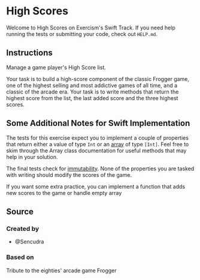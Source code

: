 # High Scores

Welcome to High Scores on Exercism's Swift Track.
If you need help running the tests or submitting your code, check out `HELP.md`.

## Instructions

Manage a game player's High Score list.

Your task is to build a high-score component of the classic Frogger game, one of the highest selling and most addictive games of all time, and a classic of the arcade era.
Your task is to write methods that return the highest score from the list, the last added score and the three highest scores.

## Some Additional Notes for Swift Implementation

The tests for this exercise expect you to implement a couple of properties that return either a value of type `Int` or an [array][array] of type `[Int]`. Feel free to skim through the Array class documentation for useful methods that may help in your solution.

The final tests check for [immutability][immutability]. None of the properties you are tasked with writing should modify the scores of the game.

If you want some extra practice, you can implement a function that adds new scores to the game or handle empty array

[array]: https://developer.apple.com/documentation/swift/array
[immutability]: https://en.wikipedia.org/wiki/Immutable_object

## Source

### Created by

- @Sencudra

### Based on

Tribute to the eighties' arcade game Frogger